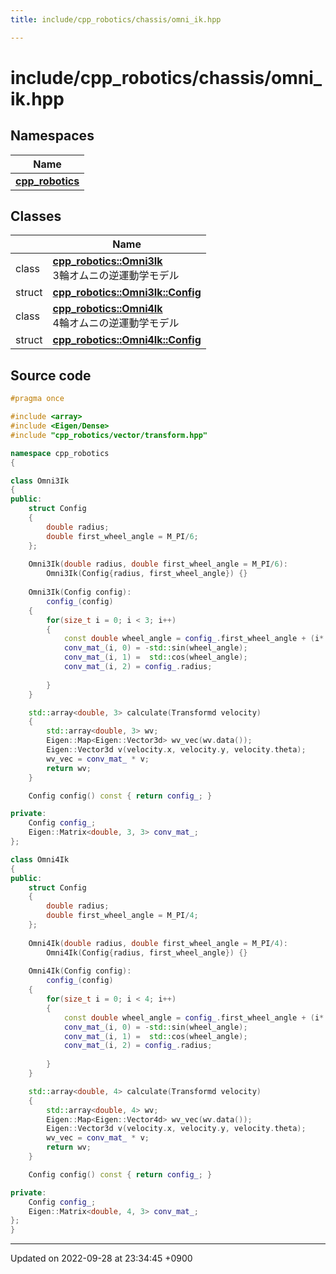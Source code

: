 ```yaml
---
title: include/cpp_robotics/chassis/omni_ik.hpp

---
```


# include/cpp_robotics/chassis/omni_ik.hpp



## Namespaces

| Name           |
| -------------- |
| **[cpp_robotics](/cpp_robotics/doxybook/Namespaces/namespacecpp__robotics/)**  |

## Classes

|                | Name           |
| -------------- | -------------- |
| class | **[cpp_robotics::Omni3Ik](/cpp_robotics/doxybook/Classes/classcpp__robotics_1_1Omni3Ik/)** <br>3輪オムニの逆運動学モデル  |
| struct | **[cpp_robotics::Omni3Ik::Config](/cpp_robotics/doxybook/Classes/structcpp__robotics_1_1Omni3Ik_1_1Config/)**  |
| class | **[cpp_robotics::Omni4Ik](/cpp_robotics/doxybook/Classes/classcpp__robotics_1_1Omni4Ik/)** <br>4輪オムニの逆運動学モデル  |
| struct | **[cpp_robotics::Omni4Ik::Config](/cpp_robotics/doxybook/Classes/structcpp__robotics_1_1Omni4Ik_1_1Config/)**  |




## Source code

```cpp
#pragma once

#include <array>
#include <Eigen/Dense>
#include "cpp_robotics/vector/transform.hpp"

namespace cpp_robotics
{

class Omni3Ik
{
public:
    struct Config
    {
        double radius;
        double first_wheel_angle = M_PI/6;
    };
    
    Omni3Ik(double radius, double first_wheel_angle = M_PI/6):
        Omni3Ik(Config{radius, first_wheel_angle}) {}
    
    Omni3Ik(Config config):
        config_(config)
    {
        for(size_t i = 0; i < 3; i++)
        {
            const double wheel_angle = config_.first_wheel_angle + (i* 2*M_PI/3);
            conv_mat_(i, 0) = -std::sin(wheel_angle);
            conv_mat_(i, 1) =  std::cos(wheel_angle);
            conv_mat_(i, 2) = config_.radius;
            
        }
    }

    std::array<double, 3> calculate(Transformd velocity)
    {
        std::array<double, 3> wv;
        Eigen::Map<Eigen::Vector3d> wv_vec(wv.data());
        Eigen::Vector3d v(velocity.x, velocity.y, velocity.theta);
        wv_vec = conv_mat_ * v;
        return wv;
    }

    Config config() const { return config_; }

private:
    Config config_;
    Eigen::Matrix<double, 3, 3> conv_mat_;
};

class Omni4Ik
{
public:
    struct Config
    {
        double radius;
        double first_wheel_angle = M_PI/4;
    };
    
    Omni4Ik(double radius, double first_wheel_angle = M_PI/4):
        Omni4Ik(Config{radius, first_wheel_angle}) {}
    
    Omni4Ik(Config config):
        config_(config)
    {
        for(size_t i = 0; i < 4; i++)
        {
            const double wheel_angle = config_.first_wheel_angle + (i* M_PI/2);
            conv_mat_(i, 0) = -std::sin(wheel_angle);
            conv_mat_(i, 1) =  std::cos(wheel_angle);
            conv_mat_(i, 2) = config_.radius;
            
        }
    }

    std::array<double, 4> calculate(Transformd velocity)
    {
        std::array<double, 4> wv;
        Eigen::Map<Eigen::Vector4d> wv_vec(wv.data());
        Eigen::Vector3d v(velocity.x, velocity.y, velocity.theta);
        wv_vec = conv_mat_ * v;
        return wv;
    }

    Config config() const { return config_; }

private:
    Config config_;
    Eigen::Matrix<double, 4, 3> conv_mat_;
};
}
```


-------------------------------

Updated on 2022-09-28 at 23:34:45 +0900
